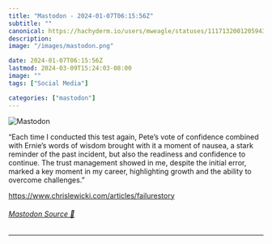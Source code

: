 ```yaml
---
title: "Mastodon - 2024-01-07T06:15:56Z"
subtitle: ""
canonical: https://hachyderm.io/users/mweagle/statuses/111713200120594380
description:
image: "/images/mastodon.png"

date: 2024-01-07T06:15:56Z
lastmod: 2024-03-09T15:24:03-08:00
image: ""
tags: ["Social Media"]

categories: ["mastodon"]
---
```

![Mastodon](/images/mastodon.png)

<p>“Each time I conducted this test again, Pete’s vote of confidence combined with Ernie’s words of wisdom brought with it a moment of nausea, a stark reminder of the past incident, but also the readiness and confidence to continue. The trust management showed in me, despite the initial error, marked a key moment in my career, highlighting growth and the ability to overcome challenges.”</p><p><a href="https://www.chrislewicki.com/articles/failurestory" target="_blank" rel="nofollow noopener noreferrer" translate="no"><span class="invisible">https://www.</span><span class="ellipsis">chrislewicki.com/articles/fail</span><span class="invisible">urestory</span></a></p>


###### [Mastodon Source 🐘](https://hachyderm.io/@mweagle/111713200120594380)

___
